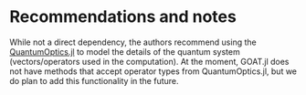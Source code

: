 # Recommendations and notes

While not a direct dependency, the authors recommend using the [QuantumOptics.jl](https://qojulia.org/) to model the details of the quantum system (vectors/operators used in the computation). At the moment, GOAT.jl does not have methods that accept operator types from QuantumOptics.jl, but we do plan to add this functionality in the future. 